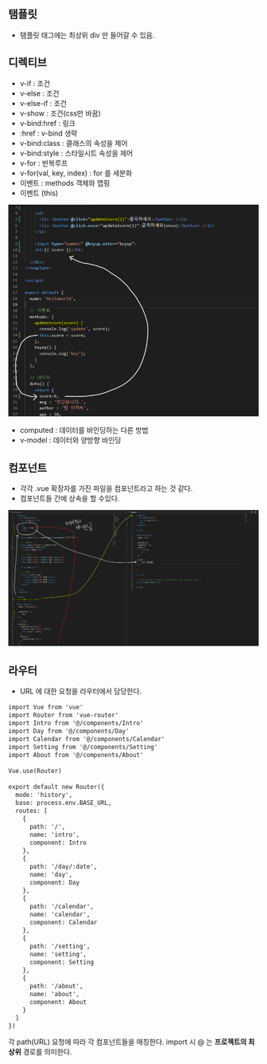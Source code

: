 ## 탬플릿 
- 탬플릿 태그에는 최상위 div 만 들어갈 수 있음.

## 디렉티브
- v-if : 조건
- v-else : 조건
- v-else-if : 조건
- v-show : 조건(css만 바꿈)
- v-bind:href : 링크
- :href : v-bind 생략
- v-bind:class : 클래스의 속성을 제어
- v-bind:style : 스타일시트 속성을 제어
- v-for : 반복루프
- v-for(val, key, index) : for 를 세분화
- 이벤트 : methods 객체와 맵핑
- 이벤트 (this)
<img src="../screenShot/vue-method-this.png" />

- computed : 데이터를 바인딩하는 다른 방법
- v-model : 데이터와 양방향 바인딩

## 컴포넌트
- 각각 .vue 확장자를 가진 파일을 컴포넌트라고 하는 것 같다.
- 컴포넌트들 간에 상속을 할 수있다.
<img src="../screenShot/components.png" >

## 라우터
- URL 에 대한 요청을 라우터에서 담당한다.

```
import Vue from 'vue'
import Router from 'vue-router'
import Intro from '@/components/Intro'
import Day from '@/components/Day'
import Calendar from '@/components/Calendar'
import Setting from '@/components/Setting'
import About from '@/components/About'

Vue.use(Router)

export default new Router({
  mode: 'history',
  base: process.env.BASE_URL,
  routes: [
    {
      path: '/',
      name: 'intro',
      component: Intro
    },
    {
      path: '/day/:date',
      name: 'day',
      component: Day
    },
    {
      path: '/calendar',
      name: 'calendar',
      component: Calendar
    },
    {
      path: '/setting',
      name: 'setting',
      component: Setting
    },
    {
      path: '/about',
      name: 'about',
      component: About
    }    
  ]
})
```

각 path(URL) 요청에 따라 각 컴포넌트들을 매칭한다. import 시 @ 는 **프로젝트의 최상위** 경로를 의미한다.

    

